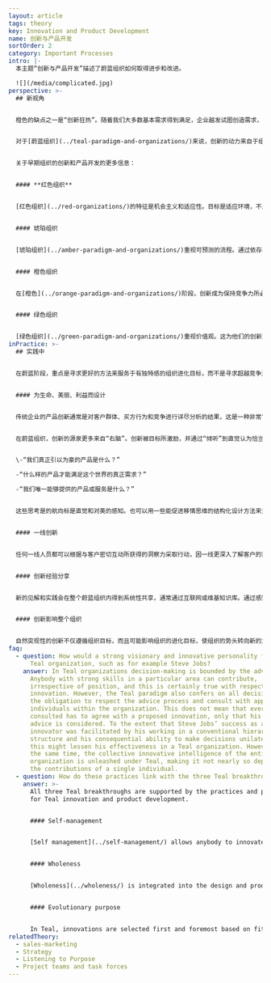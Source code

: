 ```yaml
---
layout: article
tags: theory
key: Innovation and Product Development
name: 创新与产品开发
sortOrder: 2
category: Important Processes
intro: |-
  本主题“创新与产品开发”描述了蔚蓝组织如何取得进步和改进。

  ![](/media/complicated.jpg)
perspective: >-
  ## 新视角


  橙色的缺点之一是“创新狂热”。随着我们大多数基本需求得到满足，企业越发试图创造需求，给人一种错觉，认为多多益善（贪婪）：企业出于利益追求而洗脑消费者，告诉人们说得到更多其实并不必须的东西，就会让我们快乐和完整，比如—更多的财产、最新的时尚、更年轻的身体。我们逐渐开始认识到，从金融和生态的角度来看，这种建立在虚假需求基础上的经济，大部分是不可持续的，也无法带给人持续的快乐。我们已经到了一个，常常为了增长而追求增长的阶段，这种情况在医学术语中被简单地称为癌症。^\[Laloux, Frederic (2014-02-09). Reinventing Organizations: A Guide to Creating Organizations Inspired by the Next Stage of Human Consciousness (Kindle Locations 837-841). Nelson Parker. Kindle Edition.]


  对于[蔚蓝组织](../teal-paradigm-and-organizations/)来说，创新的动力来自于组织的[进化目标](../evolutionary-purpose/)。创新的概念超越了利益追求而上升到组织成长层面，也不再通过传统的利润和竞争透镜来追求创新。为了评估一项创新是否值得，蔚蓝组织会使用大量能支撑美、创造力和最终服务于组织目与社会等标尺为导向的决策证据。


  关于早期组织的创新和产品开发的更多信息：


  #### **红色组织**


  [红色组织](../red-organizations/)的特征是机会主义和适应性。目标是适应环境，不是专门为创新而组织运作。


  #### 琥珀组织


  [琥珀组织](../amber-paradigm-and-organizations/)重视可预测的流程。通过依存并维持一些被证实有效的工具与职能来维持持续存在性。创新在自上而下的批准认可后才谨慎采用。


  #### 橙色组织


  在[橙色](../orange-paradigm-and-organizations/)阶段，创新成为保持竞争力所必要的核心实践。在组织层面对创新研发进行投资。还可能会建立研究中心。在业务层面，鼓励各单位为实现目标而发挥创造性。所有这些活动都要在定期的业务和战略规划周期内进行审查。


  #### 绿色组织


  [绿色组织](../green-paradigm-and-organizations/)重视价值观。这为他们的创新方法增添了色彩。创新不仅是为了赚钱，也是为了实现组织的更大目标。有的会像全食公司这样，具体反映在产品开发/选择上。有的则像西南航空一样，鼓励提升服务水平的主动性。他们在多方利益相关者观点的鼓励下，寻找新的方法来处理劳资关系、成员授权、客户服务、股东利益以及他们所属的社区。
inPractice: >-
  ## 实践中


  在蔚蓝阶段，重点是寻求更好的方法来服务于有独特感的组织进化目标，而不是寻求超越竞争对手。鼓励成员“倾听”机会，并自发负责的提供建议流程测试这些机会。这意味着必须与知识渊博的同事讨论想法。在这种环境下，任何人，所有人，都可以成为创新者。


  #### 为生命、美丽、利益而设计


  传统企业的产品创新通常是对客户群体、买方行为和竞争进行详尽分析的结果，这是一种非常“左脑”的方法。


  在蔚蓝组织，创新的源泉更多来自“右脑”。创新被目标所激励，并通过“倾听”到直觉认为恰当的奉献方式而自然发生。聆听中试图回答以下问题：


  \-“我们真正引以为豪的产品是什么？”

  -“什么样的产品才能满足这个世界的真正需求？”

  -“我们唯一能够提供的产品或服务是什么？”


  这些思考是的航向标是直觉和对美的感知。也可以用一些能促进移情思维的结构化设计方法来支持创新。“设计构思”的概念就是一个例子。^\[Ideation for product design from IDEO - <http://www.ideo.com/>]在这个实践过程中，一线成员会用很长时间在现场观察客户如何使用自己的产品和服务。


  #### 一线创新


  任何一线人员都可以根据与客户密切互动所获得的洞察力采取行动，因一线更深入了解客户的需求。有了蔚蓝的自我管理，如果一个好主意对客户有用，并且追求方法遵循组织预制的建议流程，那么就没有什么可以阻止这个主意得到追求而实现（不需要批准）。


  #### 创新经验分享


  新的见解和实践会在整个蔚蓝组织内得到系统性共享，通常通过互联网或维基知识库。通过感知，响应以及能支持进化目标的各种实践，这些成功的创新获得了在整个组织中被迅速采用的可能性。


  #### 创新影响整个组织


  自然突现性的创新不仅遵循组织目标，而且可能影响组织的进化目标，使组织的势头转向新的方向和潜力。
faq:
  - question: How would a strong visionary and innovative personality fit into a
      Teal organization, such as for example Steve Jobs?
    answer: In Teal organizations decision-making is bounded by the advice process.
      Anybody with strong skills in a particular area can contribute,
      irrespective of position, and this is certainly true with respect to
      innovation. However, the Teal paradigm also confers on all decision-makers
      the obligation to respect the advice process and consult with appropriate
      individuals within the organization. This does not mean that everyone
      consulted has to agree with a proposed innovation, only that his or her
      advice is considered. To the extent that Steve Jobs’ success as an
      innovator was facilitated by his working in a conventional hierarchical
      structure and his consequential ability to make decisions unilaterally,
      this might lessen his effectiveness in a Teal organization. However, at
      the same time, the collective innovative intelligence of the entire
      organization is unleashed under Teal, making it not nearly so dependent on
      the contributions of a single individual.
  - question: How do these practices link with the three Teal breakthroughs?
    answer: >-
      All three Teal breakthroughs are supported by the practices and principles
      for Teal innovation and product development.


      #### Self-management


      [Self management](../self-management/) allows anybody to innovate and develop improvements in products and services with minimal delay. The empathetic understanding that frontline staff have for their customers can be used to act on observed needs.


      #### Wholeness


      [Wholeness](../wholeness/) is integrated into the design and product development process through a "whole brain" approach. Teal innovation designs for aspects such as beauty and through intuition as well as more traditional market or customer analysis.


      #### Evolutionary purpose


      In Teal, innovations are selected first and foremost based on fit with the organization's [purpose](../evolutionary-purpose/). Furthermore, innovation plays a key role in the evolution of that purpose.
relatedTheory:
  - sales-marketing
  - Strategy
  - Listening to Purpose
  - Project teams and task forces
---
```


